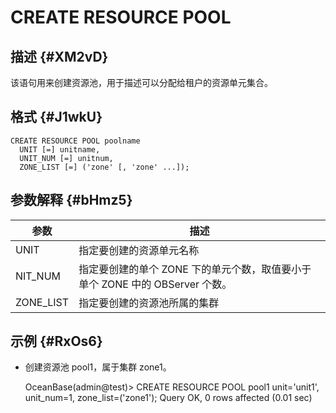 CREATE RESOURCE POOL 
=========================================



描述 {#XM2vD}
-----------

该语句用来创建资源池，用于描述可以分配给租户的资源单元集合。

格式 {#J1wkU}
-----------

    CREATE RESOURCE POOL poolname 
      UNIT [=] unitname, 
      UNIT_NUM [=] unitnum, 
      ZONE_LIST [=] ('zone' [, 'zone' ...]);



参数解释 {#bHmz5}
-------------



|  **参数**   |                      **描述**                       |
|-----------|---------------------------------------------------|
| UNIT      | 指定要创建的资源单元名称                                      |
| NIT_NUM   | 指定要创建的单个 ZONE 下的单元个数，取值要小于单个 ZONE 中的 OBServer 个数。 |
| ZONE_LIST | 指定要创建的资源池所属的集群                                    |



示例 {#RxOs6}
-----------

* 创建资源池 pool1，属于集群 zone1。




    OceanBase(admin@test)> CREATE RESOURCE POOL pool1 unit='unit1', unit_num=1, zone_list=('zone1');
    Query OK, 0 rows affected (0.01 sec)



